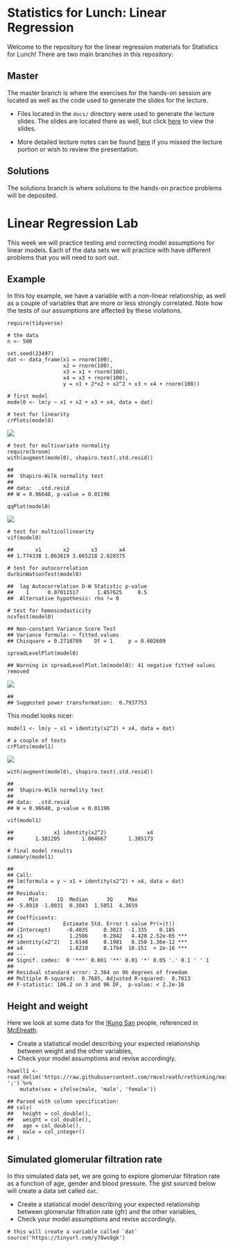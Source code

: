 Statistics for Lunch: Linear Regression
=======================================

Welcome to the repository for the linear regression materials for
Statistics for Lunch! There are two main branches in this repository:

Master
------

The master branch is where the exercises for the hands-on session are
located as well as the code used to generate the slides for the lecture.

-   Files located in the `docs/` directory were used to generate the
    lecture slides. The slides are located there as well, but click
    [here](http://abcsFrederick.github.io/LinearRegression/slides.html)
    to view the slides.

-   More detailed lecture notes can be found
    [here](https://github.com/abcsFrederick/LinearRegression/blob/master/docs/slideNotes.md)
    if you missed the lecture portion or wish to review the
    presentation.

Solutions
---------

The solutions branch is where solutions to the hands-on practice
problems will be deposited.

Linear Regression Lab
=====================

This week we will practice testing and correcting model assumptions for
linear models. Each of the data sets we will practice with have
different problems that you will need to sort out.

Example
-------

In this toy example, we have a variable with a non-linear relationship,
as well as a couple of variables that are more or less strongly
correlated. Note how the tests of our assumptions are affected by these
violations.

    require(tidyverse)

    # the data
    n <- 500

    set.seed(23497)
    dat <- data_frame(x1 = rnorm(100),
                      x2 = rnorm(100),
                      x3 = x1 + rnorm(100),
                      x4 = x3 + rnorm(100),
                      y = x1 + 2*x2 + x2^2 + x3 + x4 + rnorm(100))

    # first model
    model0 <- lm(y ~ x1 + x2 + x3 + x4, data = dat)

    # test for linearity
    crPlots(model0)

![](lab_files/figure-markdown_strict/example-1.png)

    # test for multivariate normality
    require(broom)
    with(augment(model0), shapiro.test(.std.resid))

    ## 
    ##  Shapiro-Wilk normality test
    ## 
    ## data:  .std.resid
    ## W = 0.96648, p-value = 0.01196

    qqPlot(model0)

![](lab_files/figure-markdown_strict/example-2.png)

    # test for multicollinearity
    vif(model0)

    ##       x1       x2       x3       x4 
    ## 1.774338 1.063819 3.665218 2.828375

    # test for autocorrelation
    durbinWatsonTest(model0)

    ##  lag Autocorrelation D-W Statistic p-value
    ##    1      0.07011517      1.857625     0.5
    ##  Alternative hypothesis: rho != 0

    # test for homoscedasticity
    ncvTest(model0)

    ## Non-constant Variance Score Test 
    ## Variance formula: ~ fitted.values 
    ## Chisquare = 0.2710789    Df = 1     p = 0.602609

    spreadLevelPlot(model0)

    ## Warning in spreadLevelPlot.lm(model0): 41 negative fitted values removed

![](lab_files/figure-markdown_strict/example-3.png)

    ## 
    ## Suggested power transformation:  0.7937753

This model looks nicer:

    model1 <- lm(y ~ x1 + identity(x2^2) + x4, data = dat)

    # a couple of tests
    crPlots(model1)

![](lab_files/figure-markdown_strict/example%20fixed-1.png)

    with(augment(model0), shapiro.test(.std.resid))

    ## 
    ##  Shapiro-Wilk normality test
    ## 
    ## data:  .std.resid
    ## W = 0.96648, p-value = 0.01196

    vif(model1)

    ##             x1 identity(x2^2)             x4 
    ##       1.381205       1.004667       1.385173

    # final model results
    summary(model1)

    ## 
    ## Call:
    ## lm(formula = y ~ x1 + identity(x2^2) + x4, data = dat)
    ## 
    ## Residuals:
    ##     Min      1Q  Median      3Q     Max 
    ## -5.8918 -1.0031  0.3043  1.5051  4.3659 
    ## 
    ## Coefficients:
    ##                Estimate Std. Error t value Pr(>|t|)    
    ## (Intercept)     -0.4035     0.3023  -1.335    0.185    
    ## x1               1.2586     0.2842   4.428 2.52e-05 ***
    ## identity(x2^2)   1.6148     0.1981   8.150 1.36e-12 ***
    ## x4               1.8210     0.1794  10.151  < 2e-16 ***
    ## ---
    ## Signif. codes:  0 '***' 0.001 '**' 0.01 '*' 0.05 '.' 0.1 ' ' 1
    ## 
    ## Residual standard error: 2.364 on 96 degrees of freedom
    ## Multiple R-squared:  0.7685, Adjusted R-squared:  0.7613 
    ## F-statistic: 106.2 on 3 and 96 DF,  p-value: < 2.2e-16

Height and weight
-----------------

Here we look at some data for the [!Kung
San](https://en.wikipedia.org/wiki/%C7%83Kung_people) people, referenced
in [McElreath](http://xcelab.net/rm/statistical-rethinking/).

-   Create a statistical model describing your expected relationship
    between weight and the other variables,
-   Check your model assumptions and revise accordingly.

<!-- -->

    howell1 <- read_delim('https://raw.githubusercontent.com/rmcelreath/rethinking/master/data/Howell1.csv', ';') %>%
        mutate(sex = ifelse(male, 'male', 'female'))

    ## Parsed with column specification:
    ## cols(
    ##   height = col_double(),
    ##   weight = col_double(),
    ##   age = col_double(),
    ##   male = col_integer()
    ## )

Simulated glomerular filtration rate
------------------------------------

In this simulated data set, we are going to explore glomerular
filtration rate as a function of age, gender and blood pressure. The
gist sourced below will create a data set called `dat`.

-   Create a statistical model describing your expected relationship
    between glomerular filtration rate (gfr) and the other variables,
-   Check your model assumptions and revise accordingly.

<!-- -->

    # this will create a variable called `dat`
    source('https://tinyurl.com/y78ws8gk')
